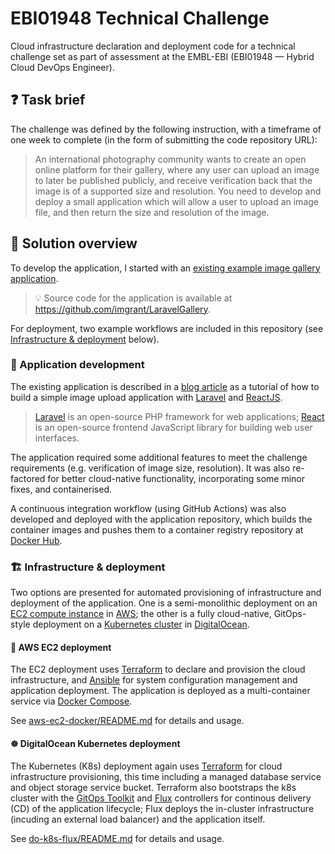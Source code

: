 # EBI01948 Technical Challenge

Cloud infrastructure declaration and deployment code for a technical challenge set as part of assessment at the EMBL-EBI (EBI01948 — Hybrid Cloud DevOps Engineer).

## ❓ Task brief

The challenge was defined by the following instruction, with a timeframe of one week to complete (in the form of submitting the code repository URL):

  > An international photography community wants to create an open online platform for their gallery, where any user can upload an image to later be published publicly, and receive verification back that the image is of a supported size and resolution. You need to develop and deploy a small application which will allow a user to upload an image file, and then return the size and resolution of the image. 

## 📒 Solution overview

To develop the application, I started with an [existing example image gallery application](https://github.com/waleedahmad/LaravelGallery).

  > 💡 Source code for the application is available at https://github.com/imgrant/LaravelGallery.

For deployment, two example workflows are included in this repository (see [Infrastructure & deployment](#%EF%B8%8F-infrastructure--deployment) below).

### 🔧 Application development

The existing application is described in a [blog article](https://quantizd.com/building-an-image-gallery-with-laravel-and-react/) as a tutorial of how to build a simple image upload application with [Laravel](https://laravel.com/) and [ReactJS](https://reactjs.org/).

  > [Laravel](https://laravel.com/) is an open-source PHP framework for web applications; [React](https://reactjs.org/) is an open-source frontend JavaScript library for building web user interfaces.

The application required some additional features to meet the challenge requirements (e.g. verification of image size, resolution). It was also re-factored for better cloud-native functionality, incorporating some minor fixes, and containerised.

A continuous integration workflow (using GitHub Actions) was also developed and deployed with the application repository, which builds the container images and pushes them to a container registry repository at [Docker Hub](https://hub.docker.com/u/igrnt).

### 🏗️ Infrastructure & deployment

Two options are presented for automated provisioning of infrastructure and deployment of the application. One is a semi-monolithic deployment on an [EC2 compute instance](https://aws.amazon.com/ec2/) in [AWS](https://aws.amazon.com/); the other is a fully cloud-native, GitOps-style deployment on a [Kubernetes cluster](https://www.digitalocean.com/products/kubernetes) in [DigitalOcean](https://www.digitalocean.com/?refcode=56ab1cd93fe6).

#### 🐳 AWS EC2 deployment

The EC2 deployment uses [Terraform](https://www.terraform.io/) to declare and provision the cloud infrastructure, and [Ansible](https://www.ansible.com/) for system configuration management and application deployment.
The application is deployed as a multi-container service via [Docker Compose](https://docs.docker.com/compose/).

See [aws-ec2-docker/README.md](aws-ec2-docker/) for details and usage.

#### ☸ DigitalOcean Kubernetes deployment

The Kubernetes (K8s) deployment again uses [Terraform](https://www.terraform.io/) for cloud infrastructure provisioning, this time including a managed database service and object storage service bucket.
Terraform also bootstraps the k8s cluster with the [GitOps Toolkit](https://fluxcd.io/docs/components/) and [Flux](https://fluxcd.io/) controllers for continous delivery (CD) of the application lifecycle; Flux deploys the in-cluster infrastructure (incuding an external load balancer) and the application itself.

See [do-k8s-flux/README.md](do-k8s-flux/) for details and usage.
